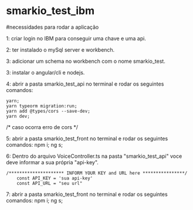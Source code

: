 # smarkio_test_ibm


#necessidades para rodar a aplicação

1: criar login no IBM para conseguir uma chave e uma api.

2: ter instalado o mySql server e workbench.

3: adicionar um schema no workbench com o nome smarkio_test.

3: instalar o angular/cli e nodejs.

4: abrir a pasta smarkio_test_api no terminal e rodar os seguintes comandos:
	
  	yarn;
	yarn typeorm migration:run;
	yarn add @types/cors --save-dev;
	yarn dev;
	
  /* caso ocorra erro de cors */
  
5: abrir a pasta smarkio_test_front no terminal e rodar os seguintes comandos:
	npm i;
	ng s;

6: Dentro do arquivo VoiceController.ts na pasta "smarkio_test_api" voce deve informar a sua própria "api-key".

 	/********************* INFORM YOUR KEY and URL here ****************/
        const API_KEY = 'sua api-key'
        const API_URL = "seu url"

7: abrir a pasta smarkio_test_front no terminal e rodar os seguintes comandos:
	npm i;
	ng s;
